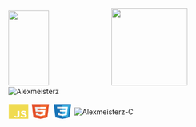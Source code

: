 <div style="display: inline_block">
  <img height = "150em" width="40%" src = "https://github-readme-stats.vercel.app/api?username=Alexmeisterz&show_icons=true&theme=omni&include_all_commits=true&count_private=true" />
  <img height = "155em" width="55%" src ="https://github-readme-stats.vercel.app/api/top-langs/?username=Alexmeisterz&layout=compact&langs_count=16&theme=omni" />
  <img src = "https://komarev.com/ghpvc/?username=Alexmeisterz&color=red" alt = "Alexmeisterz" /> 
</div>
  <div style="display: inline_block"><br>
  <img align="center" alt="Alexmeisterz-Js" height="30" width="40" src="https://raw.githubusercontent.com/devicons/devicon/master/icons/javascript/javascript-plain.svg">
  <img align="center" alt="Alexmeisterz-HTML" height="30" width="40" src="https://raw.githubusercontent.com/devicons/devicon/master/icons/html5/html5-original.svg">
  <img align="center" alt="Alexmeisterz-CSS" height="30" width="40" src="https://raw.githubusercontent.com/devicons/devicon/master/icons/css3/css3-original.svg">
  <img align="center" alt="Alexmeisterz-C" height="30" width="40" src="https://cdn.jsdelivr.net/gh/devicons/devicon/icons/c/c-original.svg" > </div>
</div>
